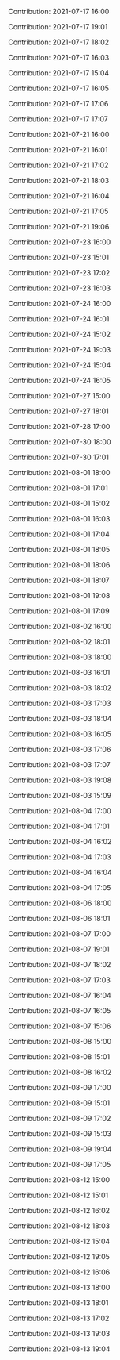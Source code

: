 Contribution: 2021-07-17 16:00

Contribution: 2021-07-17 19:01

Contribution: 2021-07-17 18:02

Contribution: 2021-07-17 16:03

Contribution: 2021-07-17 15:04

Contribution: 2021-07-17 16:05

Contribution: 2021-07-17 17:06

Contribution: 2021-07-17 17:07

Contribution: 2021-07-21 16:00

Contribution: 2021-07-21 16:01

Contribution: 2021-07-21 17:02

Contribution: 2021-07-21 18:03

Contribution: 2021-07-21 16:04

Contribution: 2021-07-21 17:05

Contribution: 2021-07-21 19:06

Contribution: 2021-07-23 16:00

Contribution: 2021-07-23 15:01

Contribution: 2021-07-23 17:02

Contribution: 2021-07-23 16:03

Contribution: 2021-07-24 16:00

Contribution: 2021-07-24 16:01

Contribution: 2021-07-24 15:02

Contribution: 2021-07-24 19:03

Contribution: 2021-07-24 15:04

Contribution: 2021-07-24 16:05

Contribution: 2021-07-27 15:00

Contribution: 2021-07-27 18:01

Contribution: 2021-07-28 17:00

Contribution: 2021-07-30 18:00

Contribution: 2021-07-30 17:01

Contribution: 2021-08-01 18:00

Contribution: 2021-08-01 17:01

Contribution: 2021-08-01 15:02

Contribution: 2021-08-01 16:03

Contribution: 2021-08-01 17:04

Contribution: 2021-08-01 18:05

Contribution: 2021-08-01 18:06

Contribution: 2021-08-01 18:07

Contribution: 2021-08-01 19:08

Contribution: 2021-08-01 17:09

Contribution: 2021-08-02 16:00

Contribution: 2021-08-02 18:01

Contribution: 2021-08-03 18:00

Contribution: 2021-08-03 16:01

Contribution: 2021-08-03 18:02

Contribution: 2021-08-03 17:03

Contribution: 2021-08-03 18:04

Contribution: 2021-08-03 16:05

Contribution: 2021-08-03 17:06

Contribution: 2021-08-03 17:07

Contribution: 2021-08-03 19:08

Contribution: 2021-08-03 15:09

Contribution: 2021-08-04 17:00

Contribution: 2021-08-04 17:01

Contribution: 2021-08-04 16:02

Contribution: 2021-08-04 17:03

Contribution: 2021-08-04 16:04

Contribution: 2021-08-04 17:05

Contribution: 2021-08-06 18:00

Contribution: 2021-08-06 18:01

Contribution: 2021-08-07 17:00

Contribution: 2021-08-07 19:01

Contribution: 2021-08-07 18:02

Contribution: 2021-08-07 17:03

Contribution: 2021-08-07 16:04

Contribution: 2021-08-07 16:05

Contribution: 2021-08-07 15:06

Contribution: 2021-08-08 15:00

Contribution: 2021-08-08 15:01

Contribution: 2021-08-08 16:02

Contribution: 2021-08-09 17:00

Contribution: 2021-08-09 15:01

Contribution: 2021-08-09 17:02

Contribution: 2021-08-09 15:03

Contribution: 2021-08-09 19:04

Contribution: 2021-08-09 17:05

Contribution: 2021-08-12 15:00

Contribution: 2021-08-12 15:01

Contribution: 2021-08-12 16:02

Contribution: 2021-08-12 18:03

Contribution: 2021-08-12 15:04

Contribution: 2021-08-12 19:05

Contribution: 2021-08-12 16:06

Contribution: 2021-08-13 18:00

Contribution: 2021-08-13 18:01

Contribution: 2021-08-13 17:02

Contribution: 2021-08-13 19:03

Contribution: 2021-08-13 19:04

